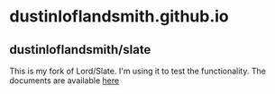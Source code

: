 # dustinloflandsmith.github.io

## dustinloflandsmith/slate

This is my fork of Lord/Slate. I'm using it to test the functionality. The documents are available [here](https://dustinloflandsmith.github.io/slate)
